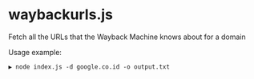 # waybackurls.js
Fetch all the URLs that the Wayback Machine knows about for a domain

Usage example:

```
▶ node index.js -d google.co.id -o output.txt
```
